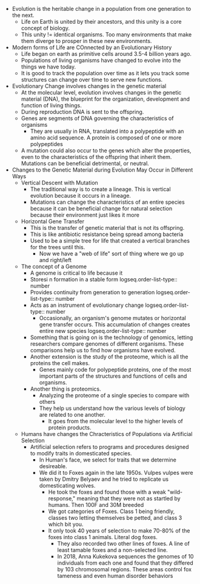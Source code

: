 - Evolution is the heritable change in a population from one generation to the next.
	- Life on Earth is united by their ancestors, and this unity is a core concept of biology.
	- This unity != identical organisms. Too many environments that make them diverge to prosper in these new environments.
- Modern forms of Life are COnnected by an Evolutionary History
	- Life began on earth as primitive cells around 3.5-4 billion years ago.
	- Populations of living organisms have changed to evolve into the things we have today.
	- It is good to track the population over time as it lets you track some structures can change over time to serve new functions.
- Evolutionary Change involves changes in the genetic material
	- At the molecular level, evolution involves changes in the genetic material (DNA), the blueprint for the organization, development and function of living things.
	- During reproduction DNA is sent to the offspring.
	- Genes are segments of DNA governing the characteristics of organisms
		- They are usually in RNA, translated into a polypeptide with an amino acid sequence. A protein is composed of one or more polypeptides
	- A mutation could also occur to the genes which alter the properties, even to the characteristics of the offspring that inherit them. Mutations can be beneficial detrimental, or neutral.
- Changes to the Genetic Material during Evolution May Occur in Different Ways
	- Vertical Descent with Mutation
		- The traditional way is to create a lineage. This is vertical evolution because it occurs in a lineage.
		- Mutations can change the characteristics of an entire species because it can be beneficial change for natural selection because their environment just likes it more
	- Horizontal Gene Transfer
		- This is the transfer of genetic material that is not its offspring.
		- This is like antibiotic resistance being spread among bacteria
		- Used to be a simple tree for life that created a vertical branches for the trees until this.
			- Now we have a "web of life" sort of thing where we go up and right/left
	- The concept of a Genome
		- A genome is critical to life because it
		- Storesi n formation in a stable form
		  logseq.order-list-type:: number
		- Provides continuity from generation to generation
		  logseq.order-list-type:: number
		- Acts as an instrument of evolutionary change
		  logseq.order-list-type:: number
			- Occasionally, an organism's genome mutates or horizontal gene transfer occurs. This accumulation of changes creates entire new species
			  logseq.order-list-type:: number
		- Something that is going on is the technology of genomics, letting researchers compare genomes of different organisms. These comparisons help us to find how organisms have evolved.
		- Another extension is the study of the proteome, which is all the proteins the cell makes.
			- Genes mainly code for polypeptide proteins, one of the most important parts of the structures and functions of cells and organisms.
		- Another thing is proteomics.
			- Analyzing the proteome of a single species to compare with others
			- They help us understand how the various levels of biology are related to one another.
				- It goes from the molecular level to the higher levels of protein products.
	- Humans have changes the Chracteristics of Populations via Artificial Selection
		- Artificial selection refers to programs and procedures designed to modify traits in domesticated species.
			- In Human's face, we select for traits that we determine desireable.
			- We did it to Foxes again in the late 1950s. Vulpes vulpes were taken by Dmitry Belyaev and he tried to replicate us domesticating wolves.
				- He took the foxes and found those with a weak "wild-response," meaning that they were not as startled by humans. Then 100F and 30M breeded
				- We got categories of Foxes. Class 1 being friendly, classes two letting themselves be petted, and class 3 which bit you.
				- It only took 40 years of selection to make 70-80% of the foxes into class 1 animals. Literal dog foxes.
					- They also recorded two other lines of foxes. A line of least tamable foxes and a non-selected line.
					- In 2018, Anna Kukekova sequences the genomes of 10 individuals from each one and found that they differed by 103 chromosomal regions. These areas control fox tameness and even human disorder behaviors